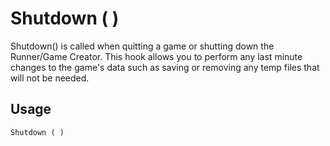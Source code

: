 # Shutdown ( )

Shutdown() is called when quitting a game or shutting down the Runner/Game Creator. This hook allows you to perform any last minute changes to the game's data such as saving or removing any temp files that will not be needed.

## Usage

`Shutdown ( )`

